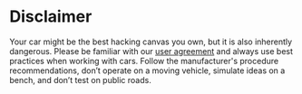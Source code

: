 # Disclaimer

Your car might be the best hacking canvas you own, but it is also inherently dangerous. Please be familiar with our [user agreement](https://www.macchina.cc/content/disclaimer) and always use best practices when working with cars. Follow the manufacturer's procedure recommendations, don’t operate on a moving vehicle, simulate ideas on a bench, and don’t test on public roads.

